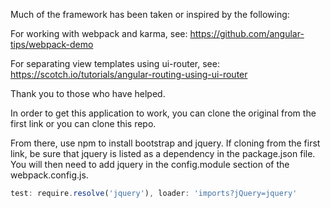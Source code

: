 Much of the framework has been taken or inspired by the following:

For working with webpack and karma, see:
https://github.com/angular-tips/webpack-demo

For separating view templates using ui-router, see:
https://scotch.io/tutorials/angular-routing-using-ui-router

Thank you to those who have helped.

In order to get this application to work, you can clone the original from the first link or you can clone this repo.

From there, use npm to install bootstrap and jquery. If cloning from the first link, be sure that jquery is listed as a dependency
in the package.json file. You will then need to add jquery in the config.module section of the webpack.config.js.

```javascript 
test: require.resolve('jquery'), loader: 'imports?jQuery=jquery'
```
